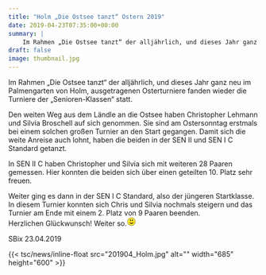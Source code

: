 ```yaml
---
title: "Holm „Die Ostsee tanzt“ Ostern 2019"
date: 2019-04-23T07:35:00+00:00
summary: |
    Im Rahmen „Die Ostsee tanzt“ der alljährlich, und dieses Jahr ganz neu im Palmengarten von Holm, ausgetragenen Osterturniere fanden wieder die Turniere der „Senioren-Klassen“ statt. Den weiten Weg aus dem Ländle an die Ostsee haben Christopher Lehmann und Silvia Broschell auf sich genommen.
draft: false
image: thumbnail.jpg
---
```


Im Rahmen „Die Ostsee tanzt“ der alljährlich, und dieses Jahr ganz neu im Palmengarten von Holm, ausgetragenen Osterturniere fanden wieder die Turniere der „Senioren-Klassen“ statt.

Den weiten Weg aus dem Ländle an die Ostsee haben Christopher Lehmann und Silvia Broschell auf sich genommen. Sie sind am Ostersonntag erstmals bei einem solchen großen Turnier an den Start gegangen. Damit sich die weite Anreise auch lohnt, haben die beiden in der SEN II und SEN I C Standard getanzt.

In SEN II C haben Christopher und Silvia sich mit weiteren 28 Paaren gemessen. Hier konnten die beiden sich über einen geteilten 10. Platz sehr freuen.

Weiter ging es dann in der SEN I C Standard, also der jüngeren Startklasse. In diesem Turnier konnten sich Chris und Silvia nochmals steigern und das Turnier am Ende mit einem 2. Platz von 9 Paaren beenden.   
Herzlichen Glückwunsch! Weiter so.![](smiley-smile.gif)

SBix 23.04.2019

{{< tsc/news/inline-float src="201904_Holm.jpg" alt="" width="685" height="600" >}}



